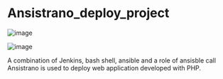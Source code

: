 # Ansistrano_deploy_project

![image](https://github.com/gordon1991112000/ansistrano_deploy_project/blob/main/IPZ%20%20Infrastructure.png)

![image](https://user-images.githubusercontent.com/8767584/166629162-43c2b2fb-c6cc-4f87-ba6a-5e50b5d7a4ca.png)

A combination of Jenkins, bash shell, ansible and a role of ansisble call Ansistrano is used to deploy web application developed with PHP.


